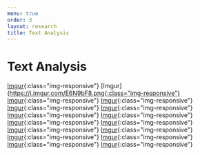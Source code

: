 ```yaml
---
menu: true
order: 3
layout: research
title: Text Analysis
---
```


# Text Analysis
[Imgur](https://i.imgur.com/WSPHhFl.png){:class="img-responsive"}
[Imgur](https://i.imgur.com/E6N9bF8.png{:class="img-responsive"}
[Imgur](https://i.imgur.com/kOWiPFT.png){:class="img-responsive"}
[Imgur](https://i.imgur.com/5Qq5Td7.png){:class="img-responsive"}
[Imgur](https://i.imgur.com/zZriTmp.png){:class="img-responsive"}
[Imgur](https://i.imgur.com/SAhSNKY.png){:class="img-responsive"}
[Imgur](https://i.imgur.com/lNRzpmI.png){:class="img-responsive"}
[Imgur](https://i.imgur.com/WIOXmOu.png){:class="img-responsive"}
[Imgur](https://i.imgur.com/1tLC6Rh.png){:class="img-responsive"}
[Imgur](https://i.imgur.com/T4rU2WC.png){:class="img-responsive"}
[Imgur](https://i.imgur.com/dDtynpD.png){:class="img-responsive"}
[Imgur](https://i.imgur.com/nJ81efF.png){:class="img-responsive"}
[Imgur](https://i.imgur.com/HH7gSJY.png){:class="img-responsive"}
[Imgur](https://i.imgur.com/ymjmTEE.png){:class="img-responsive"}
[Imgur](https://i.imgur.com/oQrkTDV.png){:class="img-responsive"}
[Imgur](https://i.imgur.com/ja80C5g.png){:class="img-responsive"}
